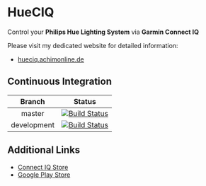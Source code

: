 # HueCIQ
Control your **Philips Hue Lighting System** via **Garmin Connect IQ**

Please visit my dedicated website for detailed information:
* [hueciq.achimonline.de](http://hueciq.achimonline.de)

## Continuous Integration
Branch | Status
:------: | :------:
master | [![Build Status](https://travis-ci.org/4ch1m/HueCIQ.svg?branch=master)](https://travis-ci.org/4ch1m/HueCIQ)
development | [![Build Status](https://travis-ci.org/4ch1m/HueCIQ.svg?branch=development)](https://travis-ci.org/4ch1m/HueCIQ)

## Additional Links
* [Connect IQ Store](https://apps.garmin.com/en-US/apps/db18ce76-bcdc-4c29-852c-3af9a8caed1d)
* [Google Play Store](https://play.google.com/store/apps/details?id=de.achimonline.hueciq)
